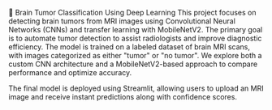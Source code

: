 🧠 Brain Tumor Classification Using Deep Learning
This project focuses on detecting brain tumors from MRI images using Convolutional Neural Networks (CNNs) and transfer learning with MobileNetV2. The primary goal is to automate tumor detection to assist radiologists and improve diagnostic efficiency. The model is trained on a labeled dataset of brain MRI scans, with images categorized as either "tumor" or "no tumor".
We explore both a custom CNN architecture and a MobileNetV2-based approach to compare performance and optimize accuracy.

The final model is deployed using Streamlit, allowing users to upload an MRI image and receive instant predictions along with confidence scores.
